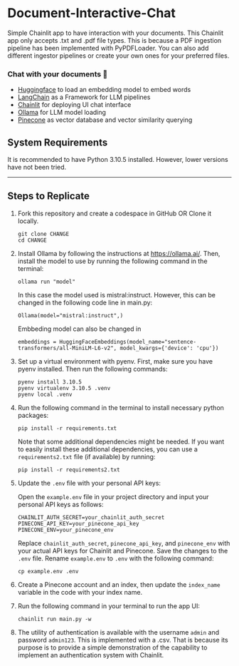 # Document-Interactive-Chat
Simple Chainlit app to have interaction with your documents. This Chainlit app only accepts .txt and .pdf file types. This is because a PDF ingestion pipeline has been implemented with PyPDFLoader. You can also add different ingestor pipelines or create your own ones for your preferred files.

### Chat with your documents 🚀
- [Huggingface](https://huggingface.co/) to load an embedding model to embed words
- [LangChain](https://python.langchain.com/docs/get_started/introduction.html) as a Framework for LLM pipelines
- [Chainlit](https://docs.chainlit.io/overview) for deploying UI chat interface
- [Ollama](https://github.com/ollama/ollama) for LLM model loading
- [Pinecone](https://www.pinecone.io/) as vector database and vector similarity querying

## System Requirements

It is recommended to have Python 3.10.5 installed. However, lower versions have not been tried.

---

## Steps to Replicate

1. Fork this repository and create a codespace in GitHub OR Clone it locally.
   ```
   git clone CHANGE
   cd CHANGE
   ```

2. Install Ollama by following the instructions at https://ollama.ai/. Then, install the model to use by running the following command in the terminal:
   ```
   ollama run "model"
   ```
   In this case the model used is mistral:instruct. However, this can be changed in the following code line in main.py:
   ```
   Ollama(model="mistral:instruct",)
   ```
   Embbeding model can also be changed in
   ```
   embeddings = HuggingFaceEmbeddings(model_name="sentence-transformers/all-MiniLM-L6-v2", model_kwargs={'device': 'cpu'})
   ```

3. Set up a virtual environment with pyenv. First, make sure you have pyenv installed. Then run the following commands:
   ```
   pyenv install 3.10.5
   pyenv virtualenv 3.10.5 .venv
   pyenv local .venv
   ```

4. Run the following command in the terminal to install necessary python packages:
   ```
   pip install -r requirements.txt
   ```
   Note that some additional dependencies might be needed. If you want to easily install these additional dependencies, you can use a `requirements2.txt` file (if available) by running:
   ```
   pip install -r requirements2.txt
   ```

5. Update the `.env` file with your personal API keys:

   Open the `example.env` file in your project directory and input your personal API keys as follows:
   ```
   CHAINLIT_AUTH_SECRET=your_chainlit_auth_secret
   PINECONE_API_KEY=your_pinecone_api_key
   PINECONE_ENV=your_pinecone_env
   ```
   Replace `chainlit_auth_secret`, `pinecone_api_key`, and `pinecone_env` with your actual API keys for Chainlit and Pinecone. Save the changes to the `.env` file.
   Rename `example.env` to `.env` with the following command:
   ```
   cp example.env .env
   ```

6. Create a Pinecone account and an index, then update the `index_name` variable in the code with your index name.

7. Run the following command in your terminal to run the app UI:
   ```
   chainlit run main.py -w
   ```

8. The utility of authentication is available with the username `admin` and password `admin123`. This is implemented with a .csv. That is because its purpose is to provide a simple demonstration of the capability to implement an authentication system with Chainlit.